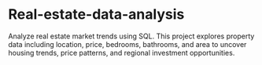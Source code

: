 # Real-estate-data-analysis
Analyze real estate market trends using SQL. This project explores property data including location, price, bedrooms, bathrooms, and area to uncover housing trends, price patterns, and regional investment opportunities.
